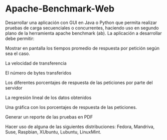 # Apache-Benchmark-Web

Desarrollar una aplicación con GUI en Java o Python que permita realizar pruebas de carga secuenciales o concurrentes, haciendo uso en segundo plano de la herramienta apache benchmark (ab). La aplicación a desarrollar debe permitir:


Mostrar en pantalla los tiempos promedio de respuesta por petición según sea el caso.

La velocidad de transferencia

El número de bytes transferidos

Los diferentes porcentajes de respuesta de las peticiones por parte del servidor

La regresión lineal de los datos obtenidos

Una gráfica con los porcentajes de respuesta de las peticiones.

Generar un reporte de las pruebas en PDF

Hacer uso de alguna de las siguientes distribuciones: Fedora, Mandriva, Suse, Raspbian, XUbuntu, Lubuntu, LinuxMint.

